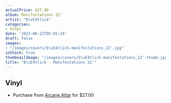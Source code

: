 ```yaml
---
actualPrice: $27.00
album: Manifestations 22'
artist: "B\xE4tlick"
categories:
- Vinyl
date: '2023-06-22T05:05:24'
draft: false
images:
- "/images/covers/b\xE4tlick-manifestations_22'.jpg"
inStock: true
thumbnailImage: "/images/covers/b\xE4tlick-manifestations_22'-thumb.jpg"
title: "B\xE4tlick - Manifestations 22'"
---
```


## Vinyl
* Purchase from [Arcane Altar](https://arcanealtar.bigcartel.com/product/batlick-manifestations-22-12-lp) for $27.00
